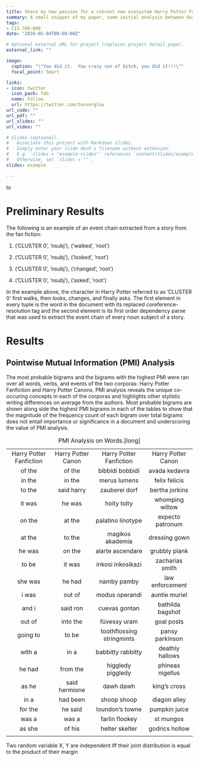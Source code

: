 ```yaml
---
title: Share my new passion for a vibrant new ecosystem Harry Potter Fan Fiction
summary: A small snippet of my paper, some initial analysis between Harry Potter Fanfiction and the original canons.
tags:
- CIS 700-008
date: "2016-05-04T00:00:00Z"

# Optional external URL for project (replaces project detail page).
external_link: ""

image:
  caption: "\"You did it.  You crazy son of bitch, you did it!!!\""
  focal_point: Smart

links:
- icon: twitter
  icon_pack: fab
  name: Follow
  url: https://twitter.com/tensorglow
url_code: ""
url_pdf: ""
url_slides: ""
url_video: ""

# Slides (optional).
#   Associate this project with Markdown slides.
#   Simply enter your slide deck's filename without extension.
#   E.g. `slides = "example-slides"` references `content/slides/example-slides.md`.
#   Otherwise, set `slides = ""`.
slides: example

---
```


to 
<!DOCTYPE html PUBLIC "-//W3C//DTD XHTML 1.0 Transitional//EN" "http://www.w3.org/TR/xhtml1/DTD/xhtml1-transitional.dtd">
<html xmlns="http://www.w3.org/1999/xhtml">
<head>
  <meta http-equiv="Content-Type" content="text/html; charset=utf-8" />
  <meta http-equiv="Content-Style-Type" content="text/css" />
  <meta name="generator" content="pandoc" />
  <title>Untitled</title>
  <style type="text/css">
    code{white-space: pre-wrap;}
    span.smallcaps{font-variant: small-caps;}
    span.underline{text-decoration: underline;}
    div.column{display: inline-block; vertical-align: top; width: 50%;}
    div.hanging-indent{margin-left: 1.5em; text-indent: -1.5em;}
    ul.task-list{list-style: none;}
  </style>
</head>
<body>
<h1 id="preliminary-results">Preliminary Results</h1>
<p>The following is an example of an event chain extracted from a story from the fan fiction:</p>
<ol>
<li><p>(’CLUSTER 0’, ’nsubj’), (’walked’, ’root’)</p></li>
<li><p>(’CLUSTER 0’, ’nsubj’), (’looked’, ’root’)</p></li>
<li><p>(’CLUSTER 0’, ’nsubj’), (’changed’, ’root’)</p></li>
<li><p>(’CLUSTER 0’, ’nsubj’), (’asked’, ’root’)</p></li>
</ol>
<p>In the example above, the character in Harry Potter referred to as ’CLUSTER 0’ first walks, then looks, changes, and finally asks. The first element in every tuple is the word in the document with its replaced coreference-resolution tag and the second element is its first order dependency parse that was used to extract the event chain of every noun subject of a story.</p>
<h1 id="results">Results</h1>
<h2 id="pointwise-mutual-information-pmi-analysis">Pointwise Mutual Information (PMI) Analysis</h2>
<p>The most probable bigrams and the bigrams with the highest PMI were ran over all words, verbs, and events of the two corporas: Harry Potter Fanfiction and Harry Potter Canons. PMI analysis reveals the unique co-occuring concepts in each of the corporas and highlights other stylistic writing differences on average from the authors. Most probable bigrams are shown along side the highest PMI bigrams in each of the tables to show that the magnitude of the frequency count of each bigram over total bigrams does not entail importance or significance in a document and underscoring the value of PMI analysis.</p>
<div id="long">
<table>
<caption>PMI Analysis on Words.<span id="long" label="long">[long]</span></caption>
<tbody>
<tr class="odd">
<td align="center">Harry Potter Fanfiction</td>
<td align="center">Harry Potter Canon</td>
<td align="center">Harry Potter Fanfiction</td>
<td align="center">Harry Potter Canon</td>
</tr>
<tr class="even">
<td align="center">of the</td>
<td align="center">of the</td>
<td align="center">bibbidi bobbidi</td>
<td align="center">avada kedavra</td>
</tr>
<tr class="odd">
<td align="center">in the</td>
<td align="center">in the</td>
<td align="center">merus lumens</td>
<td align="center">felix felicis</td>
</tr>
<tr class="even">
<td align="center">to the</td>
<td align="center">said harry</td>
<td align="center">zauberei dorf</td>
<td align="center">bertha jorkins</td>
</tr>
<tr class="odd">
<td align="center">it was</td>
<td align="center">he was</td>
<td align="center">hoity toity</td>
<td align="center">whomping willow</td>
</tr>
<tr class="even">
<td align="center">on the</td>
<td align="center">at the</td>
<td align="center">palatino linotype</td>
<td align="center">expecto patronum</td>
</tr>
<tr class="odd">
<td align="center">at the</td>
<td align="center">to the</td>
<td align="center">magikos akademia</td>
<td align="center">dressing gown</td>
</tr>
<tr class="even">
<td align="center">he was</td>
<td align="center">on the</td>
<td align="center">alarte ascendare</td>
<td align="center">grubbly plank</td>
</tr>
<tr class="odd">
<td align="center">to be</td>
<td align="center">it was</td>
<td align="center">inkosi inkosikazi</td>
<td align="center">zacharias smith</td>
</tr>
<tr class="even">
<td align="center">she was</td>
<td align="center">he had</td>
<td align="center">namby pamby</td>
<td align="center">law enforcement</td>
</tr>
<tr class="odd">
<td align="center">i was</td>
<td align="center">out of</td>
<td align="center">modus operandi</td>
<td align="center">auntie muriel</td>
</tr>
<tr class="even">
<td align="center">and i</td>
<td align="center">said ron</td>
<td align="center">cuevas gontan</td>
<td align="center">bathilda bagshot</td>
</tr>
<tr class="odd">
<td align="center">out of</td>
<td align="center">into the</td>
<td align="center">füvessy uram</td>
<td align="center">goal posts</td>
</tr>
<tr class="even">
<td align="center">going to</td>
<td align="center">to be</td>
<td align="center">toothflossing stringmints</td>
<td align="center">pansy parkinson</td>
</tr>
<tr class="odd">
<td align="center">with a</td>
<td align="center">in a</td>
<td align="center">babbitty rabbitty</td>
<td align="center">deathly hallows</td>
</tr>
<tr class="even">
<td align="center">he had</td>
<td align="center">from the</td>
<td align="center">higgledy piggledy</td>
<td align="center">phineas nigellus</td>
</tr>
<tr class="odd">
<td align="center">as he</td>
<td align="center">said hermione</td>
<td align="center">dawh dawh</td>
<td align="center">king’s cross</td>
</tr>
<tr class="even">
<td align="center">in a</td>
<td align="center">had been</td>
<td align="center">shoop shoop</td>
<td align="center">diagon alley</td>
</tr>
<tr class="odd">
<td align="center">for the</td>
<td align="center">he said</td>
<td align="center">loundon’s towne</td>
<td align="center">pumpkin juice</td>
</tr>
<tr class="even">
<td align="center">was a</td>
<td align="center">was a</td>
<td align="center">farlin flookey</td>
<td align="center">st mungos</td>
</tr>
<tr class="odd">
<td align="center">as she</td>
<td align="center">of his</td>
<td align="center">helter skelter</td>
<td align="center">godrics hollow</td>
</tr>
<tr class="even">
<td align="center"></td>
<td align="center"></td>
<td align="center"></td>
<td align="center"></td>
</tr>
</tbody>
</table>
</div>
<p>Two random variable X, Y are independent iff their joint distribution is equal to the product of their margin</p>
</body>
</html>